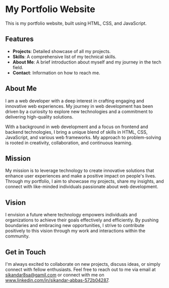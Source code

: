 # My Portfolio Website

This is my portfolio website, built using HTML, CSS, and JavaScript.

## Features

- **Projects**: Detailed showcase of all my projects.
- **Skills**: A comprehensive list of my technical skills.
- **About Me**: A brief introduction about myself and my journey in the tech field.
- **Contact**: Information on how to reach me.

## About Me
I am a web developer with a deep interest in crafting engaging and innovative web experiences. My journey in web development has been driven by a curiosity to explore new technologies and a commitment to delivering high-quality solutions.

With a background in web development and a focus on frontend and backend technologies, I bring a unique blend of skills in HTML, CSS, JavaScript, and various web frameworks. My approach to problem-solving is rooted in creativity, collaboration, and continuous learning.

## Mission
My mission is to leverage technology to create innovative solutions that enhance user experiences and make a positive impact on people's lives. Through my portfolio, I aim to showcase my projects, share my insights, and connect with like-minded individuals passionate about web development.

## Vision
I envision a future where technology empowers individuals and organizations to achieve their goals effectively and efficiently. By pushing boundaries and embracing new opportunities, I strive to contribute positively to this vision through my work and interactions within the community.

## Get in Touch
I'm always excited to collaborate on new projects, discuss ideas, or simply connect with fellow enthusiasts. Feel free to reach out to me via email at sikandar8sa@gamil.com or connect with me on www.linkedin.com/in/sikandar-abbas-572b04287.


